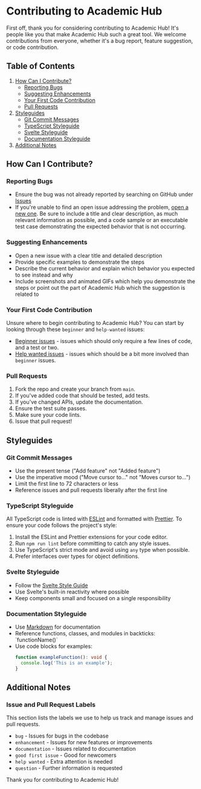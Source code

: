 <!-- TODO: LOOK FOR THE BEST WAY TO ADD THE CONTRIBUTING.md FILE TO THE PROJECT -->

# Contributing to Academic Hub

First off, thank you for considering contributing to Academic Hub! It's people like you that make Academic Hub such a great tool. We welcome contributions from everyone, whether it's a bug report, feature suggestion, or code contribution.

## Table of Contents

1. [How Can I Contribute?](#how-can-i-contribute)
   - [Reporting Bugs](#reporting-bugs)
   - [Suggesting Enhancements](#suggesting-enhancements)
   - [Your First Code Contribution](#your-first-code-contribution)
   - [Pull Requests](#pull-requests)
2. [Styleguides](#styleguides)
   - [Git Commit Messages](#git-commit-messages)
   - [TypeScript Styleguide](#typescript-styleguide)
   - [Svelte Styleguide](#svelte-styleguide)
   - [Documentation Styleguide](#documentation-styleguide)
3. [Additional Notes](#additional-notes)

## How Can I Contribute?

### Reporting Bugs

- Ensure the bug was not already reported by searching on GitHub under [Issues](https://github.com/Yrrrrrf/academic-hub/issues)
- If you're unable to find an open issue addressing the problem, [open a new one](https://github.com/Yrrrrrf/academic-hub/issues/new). Be sure to include a title and clear description, as much relevant information as possible, and a code sample or an executable test case demonstrating the expected behavior that is not occurring.

### Suggesting Enhancements

- Open a new issue with a clear title and detailed description
- Provide specific examples to demonstrate the steps
- Describe the current behavior and explain which behavior you expected to see instead and why
- Include screenshots and animated GIFs which help you demonstrate the steps or point out the part of Academic Hub which the suggestion is related to

### Your First Code Contribution

Unsure where to begin contributing to Academic Hub? You can start by looking through these `beginner` and `help-wanted` issues:

- [Beginner issues](https://github.com/Yrrrrrf/academic-hub/labels/beginner) - issues which should only require a few lines of code, and a test or two.
- [Help wanted issues](https://github.com/Yrrrrrf/academic-hub/labels/help%20wanted) - issues which should be a bit more involved than `beginner` issues.

### Pull Requests

1. Fork the repo and create your branch from `main`.
2. If you've added code that should be tested, add tests.
3. If you've changed APIs, update the documentation.
4. Ensure the test suite passes.
5. Make sure your code lints.
6. Issue that pull request!

## Styleguides

### Git Commit Messages

- Use the present tense ("Add feature" not "Added feature")
- Use the imperative mood ("Move cursor to..." not "Moves cursor to...")
- Limit the first line to 72 characters or less
- Reference issues and pull requests liberally after the first line

### TypeScript Styleguide

All TypeScript code is linted with [ESLint](https://eslint.org/) and formatted with [Prettier](https://prettier.io/). To ensure your code follows the project's style:

1. Install the ESLint and Prettier extensions for your code editor.
2. Run `npm run lint` before committing to catch any style issues.
3. Use TypeScript's strict mode and avoid using `any` type when possible.
4. Prefer interfaces over types for object definitions.

### Svelte Styleguide

- Follow the [Svelte Style Guide](https://github.com/sveltejs/eslint-plugin-svelte3/blob/master/RULES.md)
- Use Svelte's built-in reactivity where possible
- Keep components small and focused on a single responsibility

### Documentation Styleguide

- Use [Markdown](https://guides.github.com/features/mastering-markdown/) for documentation
- Reference functions, classes, and modules in backticks: \`functionName()\`
- Use code blocks for examples:
  ```typescript
  function exampleFunction(): void {
    console.log('This is an example');
  }
  ```

## Additional Notes

### Issue and Pull Request Labels

This section lists the labels we use to help us track and manage issues and pull requests.

* `bug` - Issues for bugs in the codebase
* `enhancement` - Issues for new features or improvements
* `documentation` - Issues related to documentation
* `good first issue` - Good for newcomers
* `help wanted` - Extra attention is needed
* `question` - Further information is requested

Thank you for contributing to Academic Hub!